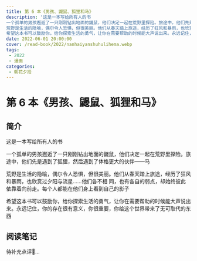 ```yaml
---
title: 第 6 本《男孩、鼹鼠、狐狸和马》
description: '这是一本写给所有人的书
一个孤单的男孩邂逅了一只刚刚钻出地面的鼹鼠，他们决定一起在荒野里探险。旅途中，他们先是遇到了狐狸，然后遇到了体格更大的伙伴——马
荒野是生活的隐喻，偶尔令人恐惧，但很美丽。他们从春天踏上旅途，经历了狂风和暴雨，也欣赏过夕阳与流星……他们各不相 同，也有各自的弱点，却始终彼此依靠着向前走。每个人都能在他们身上看到自己的影子
希望这本书可以鼓励你，给你探索生活的勇气，让你在需要帮助的时候能大声说出来。永远记住，你的存在很有意义，你很重要，你给这个世界带来了无可取代的东西'
date: 2022-06-01 20:00:00
cover: /read-book/2022/nanhaiyanshuhulihema.webp
tags:
 - 2022
 - 漫画
categories:
 - 朝花夕拾
---
```

# 第 6 本《男孩、鼹鼠、狐狸和马》

## 简介
这是一本写给所有人的书

一个孤单的男孩邂逅了一只刚刚钻出地面的鼹鼠，他们决定一起在荒野里探险。旅途中，他们先是遇到了狐狸，然后遇到了体格更大的伙伴——马

荒野是生活的隐喻，偶尔令人恐惧，但很美丽。他们从春天踏上旅途，经历了狂风和暴雨，也欣赏过夕阳与流星……他们各不相 同，也有各自的弱点，却始终彼此依靠着向前走。每个人都能在他们身上看到自己的影子

希望这本书可以鼓励你，给你探索生活的勇气，让你在需要帮助的时候能大声说出来。永远记住，你的存在很有意义，你很重要，你给这个世界带来了无可取代的东西

## 阅读笔记
待补充点评🚀...

